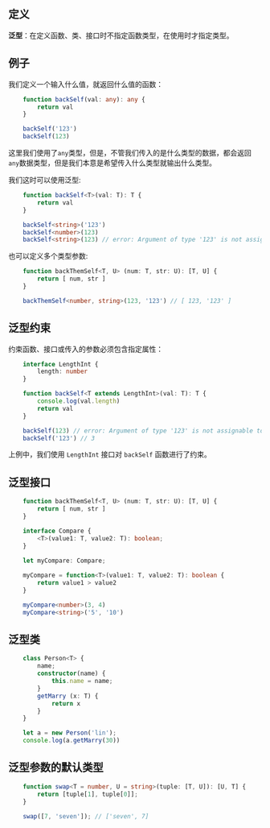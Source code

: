 ## 定义

**泛型**：在定义函数、类、接口时不指定函数类型，在使用时才指定类型。

## 例子

我们定义一个输入什么值，就返回什么值的函数：

```typescript
    function backSelf(val: any): any {
        return val
    }

    backSelf('123')
    backSelf(123)
```

这里我们使用了`any`类型，但是，不管我们传入的是什么类型的数据，都会返回`any`数据类型，但是我们本意是希望传入什么类型就输出什么类型。

我们这时可以使用泛型:

```typescript
    function backSelf<T>(val: T): T {
        return val
    }

    backSelf<string>('123')
    backSelf<number>(123)
    backSelf<string>(123) // error: Argument of type '123' is not assignable to parameter of type 'string'.
```

也可以定义多个类型参数:

```typescript
    function backThemSelf<T, U> (num: T, str: U): [T, U] {
        return [ num, str ]
    }

    backThemSelf<number, string>(123, '123') // [ 123, '123' ]
```

## 泛型约束

约束函数、接口或传入的参数必须包含指定属性：

```typescript
    interface LengthInt {
        length: number
    }

    function backSelf<T extends LengthInt>(val: T): T {
        console.log(val.length)
        return val
    }

    backSelf(123) // error: Argument of type '123' is not assignable to parameter of type 'LengthInt'.
    backSelf('123') // 3
```

上例中，我们使用 `LengthInt` 接口对 `backSelf` 函数进行了约束。

## 泛型接口

```typescript
    function backThemSelf<T, U> (num: T, str: U): [T, U] {
        return [ num, str ]
    }

    interface Compare {
        <T>(value1: T, value2: T): boolean;
    }
    
    let myCompare: Compare;

    myCompare = function<T>(value1: T, value2: T): boolean {
        return value1 > value2
    }

    myCompare<number>(3, 4)
    myCompare<string>('5', '10')
```

## 泛型类

```typescript
    class Person<T> {
        name;
        constructor(name) {
            this.name = name;
        }
        getMarry (x: T) {
            return x
        }
    }

    let a = new Person('lin');
    console.log(a.getMarry(30))
```

## 泛型参数的默认类型


```typescript
    function swap<T = number, U = string>(tuple: [T, U]): [U, T] {
        return [tuple[1], tuple[0]];
    }

    swap([7, 'seven']); // ['seven', 7]
```